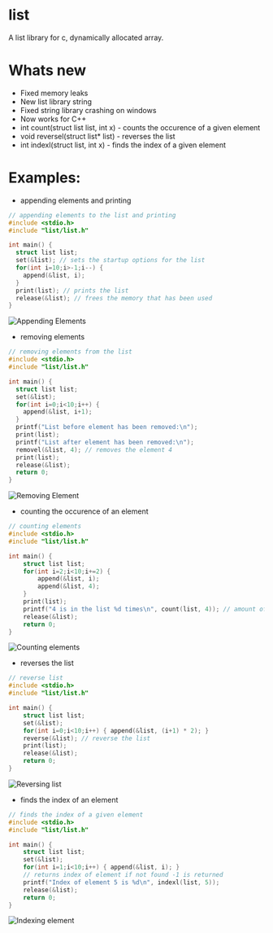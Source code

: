 # list
A list library for c, dynamically allocated array.
# Whats new
* Fixed memory leaks
* New list library string
* Fixed string library crashing on windows
* Now works for C++
* int count(struct list list, int x) - counts the occurence of a given element
* void reversel(struct list* list) - reverses the list
* int indexl(struct list, int x) - finds the index of a given element
# Examples:
* appending elements and printing
```c
// appending elements to the list and printing
#include <stdio.h>
#include "list/list.h"

int main() {
  struct list list;
  set(&list); // sets the startup options for the list
  for(int i=10;i>-1;i--) {
    append(&list, i);
  }
  print(list); // prints the list
  release(&list); // frees the memory that has been used
}
```
![Appending Elements](https://cdn.discordapp.com/attachments/709031059593101413/824836009665101834/unknown.png)

* removing elements
```c
// removing elements from the list
#include <stdio.h>
#include "list/list.h"

int main() {
  struct list list;
  set(&list);
  for(int i=0;i<10;i++) {
    append(&list, i+1);
  }
  printf("List before element has been removed:\n");
  print(list);
  printf("List after element has been removed:\n");
  removel(&list, 4); // removes the element 4
  print(list);
  release(&list);
  return 0;
}
```
![Removing Element](https://cdn.discordapp.com/attachments/709031059593101413/824833948084731924/unknown.png)
* counting the occurence of an element
```c
// counting elements
#include <stdio.h>
#include "list/list.h"

int main() {
	struct list list;
	for(int i=2;i<10;i+=2) {
		append(&list, i);
		append(&list, 4);
	}
	print(list);
	printf("4 is in the list %d times\n", count(list, 4)); // amount of times 4 is in the list
	release(&list);
	return 0;
}
```
![Counting elements](https://cdn.discordapp.com/attachments/795649348364926986/830837631490457621/unknown.png)
* reverses the list
```c
// reverse list
#include <stdio.h>
#include "list/list.h"

int main() {
	struct list list;
	set(&list);
	for(int i=0;i<10;i++) { append(&list, (i+1) * 2); }
	reverse(&list); // reverse the list
	print(list);
	release(&list);
	return 0;
}
```
![Reversing list](https://cdn.discordapp.com/attachments/795649348364926986/830837984801718291/unknown.png)
* finds the index of an element
```c
// finds the index of a given element
#include <stdio.h>
#include "list/list.h"

int main() {
	struct list list;
	set(&list);
	for(int i=1;i<10;i++) { append(&list, i); }
	// returns index of element if not found -1 is returned
	printf("Index of element 5 is %d\n", indexl(list, 5));
	release(&list);
	return 0;
}
```
![Indexing element](https://cdn.discordapp.com/attachments/795649348364926986/830836876964790332/unknown.png)
